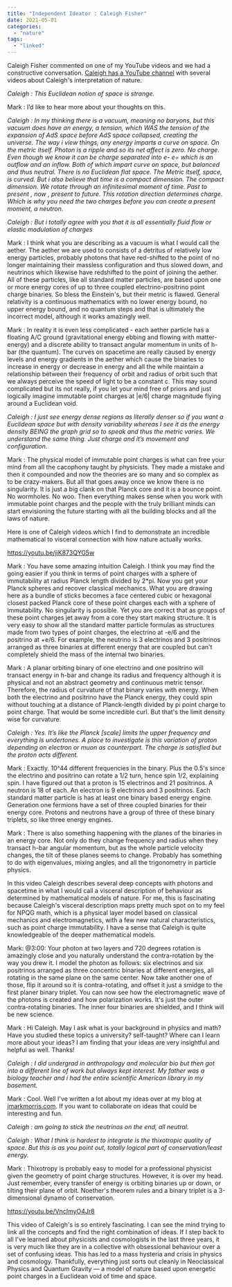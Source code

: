 ```yaml
---
title: "Independent Ideator : Caleigh Fisher"
date: 2021-05-01
categories: 
  - "nature"
tags: 
  - "linked"
---
```


Caleigh Fisher commented on one of my YouTube videos and we had a constructive conversation. [Caleigh has a YouTube channel](https://www.youtube.com/channel/UCKuenmnQe9k95hk4uS-YUFA) with several videos about Caleigh's interpretation of nature.

_Caleigh : This Euclidean notion of space is strange._

Mark : I’d like to hear more about your thoughts on this.

_Caleigh : In my thinking there is a vacuum, meaning no baryons, but this vacuum does have an energy, a tension, which WAS the tension of the expansion of AdS space before AdS space collapsed, creating the universe. The way i view things, any energy imparts a curve on space. On the metric itself. Photon is a ripple and so its net affect is zero. No charge. Even though we know it can be charge separated into e- e÷ which is an outflow and an inflow. Both of which impart curve on space, but balanced and thus neutral. There is no Euclidean flat space. The Metric itself, space, is curved. But i also believe that time is a compact dimension. The compact dimension. We rotate through an infinitesimal moment of time. Past to present , now , present to future. This rotation direction determines charge. Which is why you need the two charges before you can create a present moment, a neutron._

_Caleigh : But i totally agree with you that it is all essentially fluid flow or elastic modulation of charges_

Mark : I think what you are describing as a vacuum is what I would call the aether. The aether we are used to consists of a detritus of relatively low energy particles, probably photons that have red-shifted to the point of no longer maintaining their massless configuration and thus slowed down, and neutrinos which likewise have redshifted to the point of joining the aether. All of these particles, like all standard matter particles, are based upon one or more energy cores of up to three coupled electrino-positrino point charge binaries. So bless the Einstein's, but their metric is flawed. General relativity is a continuous mathematics with no lower energy bound, no upper energy bound, and no quantum steps and that is ultimately the incorrect model, although it works amazingly well.

Mark : In reality it is even less complicated - each aether particle has a floating A/C ground (gravitational energy ebbing and flowing with matter-energy) and a discrete ability to transact angular momentum in units of h-bar (the quantum). The curves on spacetime are really caused by energy levels and energy gradients in the aether which cause the binaries to increase in energy or decrease in energy and all the while maintain a relationship between their frequency of orbit and radius of orbit such that we always perceive the speed of light to be a constant c. This may sound complicated but its not really, if you let your mind free of priors and just logically imagine immutable point charges at |e/6| charge magnitude flying around a Euclidean void.

_Caleigh : I just see energy dense regions as literally denser so if you want a Euclidean space but with density variability whereas I see it as the energy density BEING the graph grid so to speak and thus the metric varies. We understand the same thing. Just charge and it’s movement and configuration._

Mark : The physical model of immutable point charges is what can free your mind from all the cacophony taught by physicists. They made a mistake and then it compounded and now the theories are so many and so complex as to be crazy-makers. But all that goes away once we know there is no singularity. It is just a big clank on that Planck core and it is a bounce point. No wormholes. No woo. Then everything makes sense when you work with immutable point charges and the people with the truly brilliant minds can start envisioning the future starting with all the building blocks and all the laws of nature.

Here is one of Caleigh videos which I find to demonstrate an incredible mathematical to visceral connection with how nature actually works.

https://youtu.be/jiK873QYG5w

Mark : You have some amazing intuition Caleigh. I think you may find the going easier if you think in terms of point charges with a sphere of immutability at radius Planck length divided by 2\*pi. Now you get your Planck spheres and recover classical mechanics. What you are drawing here as a bundle of sticks becomes a face centered cubic or hexagonal closest packed Planck core of these point charges each with a sphere of immutability. No singularity is possible. Yet you are correct that as groups of these point charges jet away from a core they start making structure. It is very easy to show all the standard matter particle formulas as structures made from two types of point charges, the electrino at -e/6 and the positrino at +e/6. For example, the neutrino is 3 electrinos and 3 positrinos arranged as three binaries at different energy that are coupled but can't completely shield the mass of the internal two binaries.

Mark : A planar orbiting binary of one electrino and one positrino will transact energy in h-bar and change its radius and frequency although it is physical and not an abstract geometry and continuous metric tensor. Therefore, the radius of curvature of that binary varies with energy. When both the electrino and positrino have the Planck energy, they could spin without touching at a distance of Planck-length divided by pi point charge to point charge. That would be some incredible curl. But that's the limit density wise for curvature.

_Caleigh : Yes. It’s like the Planck \[scale\] limits the upper frequency and everything is undertones. A place to investigate is this variation of proton depending on electron or muon as counterpart. The charge is satisfied but the proton acts different._

Mark : Exactly. 10^44 different frequencies in the binary. Plus the 0.5's since the electrino and positrino can rotate a 1/2 turn, hence spin 1/2, explaining spin. I have figured out that a proton is 15 electrinos and 21 positrinos. A neutron is 18 of each. An electron is 9 electrinos and 3 positrinos. Each standard matter particle is has at least one binary based energy engine. Generation one fermions have a set of three coupled binaries for their energy core. Protons and neutrons have a group of three of these binary triplets, so like three energy engines.

Mark : There is also something happening with the planes of the binaries in an energy core. Not only do they change frequency and radius when they transact h-bar angular momentum, but as the whole particle velocity changes, the tilt of these planes seems to change. Probably has something to do with eigenvalues, mixing angles, and all the trigonometry in particle physics.

In this video Caleigh describes several deep concepts with photons and spacetime in what I would call a visceral description of behaviour as determined by mathematical models of nature. For me, this is fascinating because Caleigh's visceral description maps pretty much spot on to my feel for NPQG math, which is a physical layer model based on classical mechanics and electromagnetics, with a few new natural characteristics, such as point charge immutability. I have a sense that Caleigh is quite knowledgeable of the deeper mathematical models.

Mark: @3:00: Your photon at two layers and 720 degrees rotation is amazingly close and you naturally understand the contra-rotation by the way you drew it. I model the photon as follows: six electrinos and six positrinos arranged as three concentric binaries at different energies, all rotating in the same plane on the same center. Now take another one of those, flip it around so it is contra-rotating, and offset it just a smidge to the first planer binary triplet. You can now see how the electromagnetic wave of the photons is created and how polarization works. It's just the outer contra-rotating binaries. The inner four binaries are shielded, and I think will be new science.

Mark : Hi Caleigh. May I ask what is your background in physics and math? Have you studied these topics a university? self-taught? Where can I learn more about your ideas? I am finding that your ideas are very insightful and helpful as well. Thanks!

_Caleigh : I did undergrad in anthropology and molecular bio but then got into a different line of work but always kept interest. My father was a biology teacher and i had the entire scientific American library in my basement._

Mark : Cool. Well I've written a lot about my ideas over at my blog at [jmarkmorris.com](https://www.youtube.com/redirect?q=http%3A%2F%2Fjmarkmorris.com%2F&redir_token=QUFFLUhqblc5QjhTRHU3SzZTbmhISHM5b3FaVm9WUk5sUXxBQ3Jtc0tud2FJVmRVSlhUOUFEZDR4c3k2eE1rUzhKWFVKOUszUUpnUVE4TEpyUXhPT3piWWhTZnlBWndVUlVKTER1RVF5R1J3dDg5ZW9Cck5EWDZQbzBjb3FaMTB4cmVQU2s5emtMcW5QUENDQU5HWEVxZ0dkMA%3D%3D&event=comments&stzid=Ugxy-R6err-sCTj8PSp4AaABAg.9MoOBGTsz2b9MoSYVo6MiG). If you want to collaborate on ideas that could be interesting and fun.

_Caleigh : am going to stick the neutrinos on the end, all neutral_.

_Caleigh : What I think is hardest to integrate is the thixotropic quality of space. But this is as you point out, totally logical part of conservation/least energy._

Mark : Thixotropy is probably easy to model for a professional physicist given the geometry of point charge structures. However, it is over my head. Just remember, every transfer of energy is orbiting binaries up or down, or tilting their plane of orbit. Noether's theorem rules and a binary triplet is a 3-dimensional dynamo of conservation.

https://youtu.be/VncImyO4Jr8

This video of Caleigh's is so entirely fascinating. I can see the mind trying to link all the concepts and find the right combination of ideas. If I step back to all I've learned about physicists and cosmologists in the last three years, it is very much like they are in a collective with obsessional behaviour over a set of confusing ideas. This has led to a mass hysteria and crisis in physics and cosmology. Thankfully, everything just sorts out cleanly in Neoclassical Physics and Quantum Gravity — a model of nature based upon energetic point charges in a Euclidean void of time and space.
